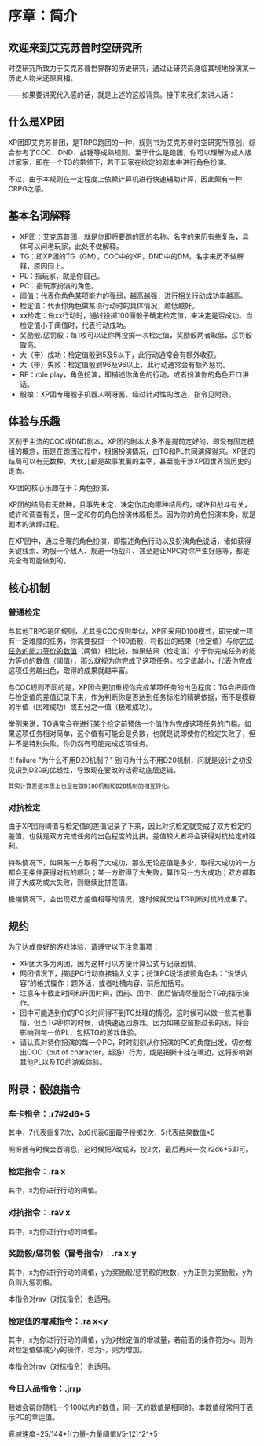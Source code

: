 # 序章：简介

## 欢迎来到艾克苏普时空研究所

时空研究所致力于艾克苏普世界群的历史研究，通过让研究员身临其境地扮演某一历史人物来还原真相。

——如果要讲究代入感的话，就是上述的这般背景。接下来我们来讲人话：

## 什么是XP团

XP团即艾克苏普团，是TRPG跑团的一种，规则书为艾克苏普时空研究所原创，综合参考了COC、DND、战锤等成熟规则。至于什么是跑团，你可以理解为成人版过家家，即在一个TG的带领下，若干玩家在给定的剧本中进行角色扮演。

不过，由于本规则在一定程度上依赖计算机进行快速辅助计算，因此颇有一种CRPG之感。

## 基本名词解释

* XP团：艾克苏普团，就是你即将要跑的团的名称。名字的来历有些复杂，具体可以问老玩家，此处不做解释。
* TG：即XP团的TG（GM），COC中的KP，DND中的DM。名字来历不做解释，原因同上。
* PL：指玩家，就是你自己。
* PC：指玩家扮演的角色。
* 阈值：代表你角色某项能力的强弱，越高越强，进行相关行动成功率越高。
* 检定值：代表你角色做某项行动时的具体情况，越低越好。
* xx检定：做xx行动时，通过投掷100面骰子确定检定值，来决定是否成功。当检定值小于阈值时，代表行动成功。
* 奖励骰/惩罚骰：每1枚可以让你再投掷一次检定值，奖励骰两者取低，惩罚骰取高。
* 大（带）成功：检定值骰到5及5以下，此行动通常会有额外收获。
* 大（带）失败：检定值骰到96及96以上，此行动通常会有额外惩罚。
* RP：role play，角色扮演，即描述你角色的行动，或者扮演你的角色开口讲话。
* 骰娘：XP团专用骰子机器人啊呀酱，经过针对性的改造，指令见附录。

## 体验与乐趣

区别于主流的COC或DND剧本，XP团的剧本大多不是提前定好的，即没有固定模组的概念，而是在跑团过程中，根据扮演情况，由TG和PL共同演绎得来。XP团的结局可以有无数种，大伙儿都是故事发展的主宰，甚至能干涉XP团世界观历史的走向。

XP团的核心乐趣在于：角色扮演。

XP团的结局有无数种，且事先未定，决定你走向哪种结局的，或许和战斗有关，或许和调查有关，但一定和你的角色扮演休戚相关。因为你的角色扮演本身，就是剧本的演绎过程。

在XP团中，通过合理的角色扮演，即描述角色行动以及扮演角色说话，诸如获得关键线索、劝服一个敌人、规避一场战斗、甚至是让NPC对你产生好感等，都是完全有可能做到的。

## 核心机制

### 普通检定

与其他TRPG跑团规则，尤其是COC规则类似，XP团采用D100模式，即完成一项有一定难度的任务，你需要投掷一个100面骰，将骰出的结果（检定值）与你<a href="../3·skills" target="_blank">完成任务的能力等价的数值</a>（阈值）相比较，如果结果（检定值）小于你完成任务的能力等价的数值（阈值），那么就视为你完成了这项任务。检定值越小，代表你完成这项任务越出色，取得的成果就越丰富。

与COC规则不同的是，XP团会更加重视你完成某项任务的出色程度：TG会把阈值与检定值的差值记录下来，作为判断你是否达到任务标准的精确依据，而不是模糊的半值（困难成功）或五分之一值（极难成功）。

举例来说，TG通常会在进行某个检定前预估一个值作为完成这项任务的门槛。如果这项任务相对简单，这个值有可能会是负数，也就是说即使你的检定失败了，但并不是特别失败，你仍然有可能完成这项任务。

!!! failure "为什么不用D20机制？"
    别问为什么不用D20机制，问就是设计之初没见识到D20的优越性，导致现在要改的话得动底层逻辑。

    其实计算差值本质上也是在做D100机制和D20机制的相互转化。

### 对抗检定

由于XP团将阈值与检定值的差值记录了下来，因此对抗检定就变成了双方检定的差值，也就是双方完成任务的出色程度的比拼。差值较大者将会获得对抗检定的胜利。

特殊情况下，如果某一方取得了大成功，那么无论差值是多少，取得大成功的一方都会无条件获得对抗的顺利；某一方取得了大失败，算作另一方大成功；双方都取得了大成功或大失败，则继续比拼差值。

极端情况下，会出现双方差值相等的情况，这时候就交给TG判断对抗的成果了。

## 规约

为了达成良好的游戏体验，请遵守以下注意事项：

* XP团大多为网团，因为这样可以方便计算公式与记录剧情。
* 网团情况下，描述PC行动直接输入文字；扮演PC说话按照角色名：“说话内容”的格式操作；题外话，或者吐槽内容，前后加括号。
* 注意车卡截止时间和开团时间，团前、团中、团后皆请尽量配合TG的指示操作。
* 团中可能遇到你的PC长时间得不到TG处理的情况，这时候可以做一些其他事情，但当TG@你的时候，请快速返回游戏。因为如果空窗期过长的话，将会影响到每一位PL，包括TG的游戏体验。
* 请认真对待你扮演的每一个PC，时时刻刻从你扮演的PC的角度出发，切勿做出OOC（out of character，超游）行为，或是把撕卡挂在嘴边，这将影响到其他PL以及TG的游戏体验。
 

## 附录：骰娘指令

### 车卡指令：.r7#2d6*5

其中，7代表重复7次，2d6代表6面骰子投掷2次，5代表结果数值*5

啊呀酱有时候会吞消息，这时候把7改成3，投2次，最后再来一次.r2d6*5即可。

### 检定指令：.ra x

其中，x为你进行行动的阈值。

### 对抗指令：.rav x

其中，x为你进行行动的阈值。

### 奖励骰/惩罚骰（冒号指令）：.ra x:y

其中，x为你进行行动的阈值，y为奖励骰/惩罚骰的枚数，y为正则为奖励骰，y为负则为惩罚骰。

本指令对rav（对抗指令）也适用。

### 检定值的增减指令：.ra x<y

其中，x为你进行行动的阈值，y为对检定值的增减量，若前面的操作符为`<`，则为对检定值做减少y的操作，若为`>`，则为增加。

本指令对rav（对抗指令）也适用。

### 今日人品指令：.jrrp

骰娘会帮你随机一个100以内的数值，同一天的数值是相同的。本数值经常用于表示PC的幸运值。


衰减速度=25/144*[(力量-力量阈值)/5-12]^2^+5